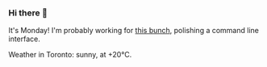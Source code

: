 ### Hi there :wave:

It's Monday! I'm probably working for [this bunch](https://github.com/kohofinancial), polishing a command line interface.

Weather in Toronto: sunny, at +20°C.

